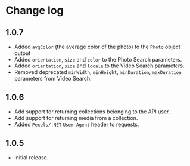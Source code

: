﻿# Change log

## 1.0.7
* Added `avgColor` (the average color of the photo) to the `Photo` object output
* Added `orientation`, `size` and `color` to the Photo Search parameters.
* Added `orientation`, `size` and `locale` to the Video Search parameters.
* Removed deprecated `minWidth`, `minHeight`, `minDuration`, `maxDuration` parameters from Video Search.

## 1.0.6
* Add support for returning collections belonging to the API user.
* Add support for returning media from a collection.
* Added `Pexels/.NET` `User-Agent` header to requests.

## 1.0.5
* Initial release.